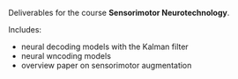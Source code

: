 Deliverables for the course **Sensorimotor Neurotechnology**.

Includes:
- neural decoding models with the Kalman filter
- neural wncoding models
- overview paper on sensorimotor augmentation

